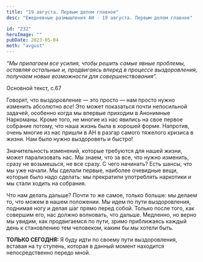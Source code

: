 ```yaml
---
title: "19 августа. Первым делом главное"
desc: "Ежедневные размышления АН - 19 августа. Первым делом главное"

id: "232"
heroImage: ""
pubDate: 2023-05-04
moth: "avgust"
---
```


_“Мы прилагаем все усилия, чтобы решить самые явные проблемы, оставляя
остальные и, продвигаясь вперед в процессе выздоровления, получаем новые
возможности для совершенствования”._

Основной текст, с.67

Говорят, что выздоровление — это просто — нам просто нужно изменить абсолютно
_все_! Это может показаться почти непосильной задачей, особенно когда мы
впервые приходим в Анонимные Наркоманы. Кроме того, не многие из нас явились
на свое первое собрание потому, что наша жизнь была в хорошей форме. Напротив,
очень многие из нас пришли в АН в разгар самого тяжелого кризиса в жизни. Нам
было нужно выздороветь и быстро!

Значительность изменений, которые требуются для нашей жизни, может
парализовать нас. Мы знаем, что за все, что нужно изменить, сразу не
возьмешься, не все сразу. С чего начинать? Есть шансы, что мы уже начали. Мы
сделали первые, наиболее очевидные вещи, которые было надо сделать: мы
прекратили употреблять наркотики и мы стали ходить на собрания.

Что нам делать дальше? Почти то же самое, только больше: мы делаем то, что
можем в нашем положении. Мы идем по пути выздоровления, поднимая ногу и делая
шаг прямо перед собой. Только после того, как совершим его, нас должно
волновать, что дальше. Медленно, но верно мы увидим, как продвигаемся по пути,
зримо приближаясь каждый день к становлению тем человеком, каким бы мы хотели
быть.

**ТОЛЬКО СЕГОДНЯ:** Я буду идти по своему пути выздоровления, вставая на ту
ступень, которая в данный момент находится непосредственно передо мной.
